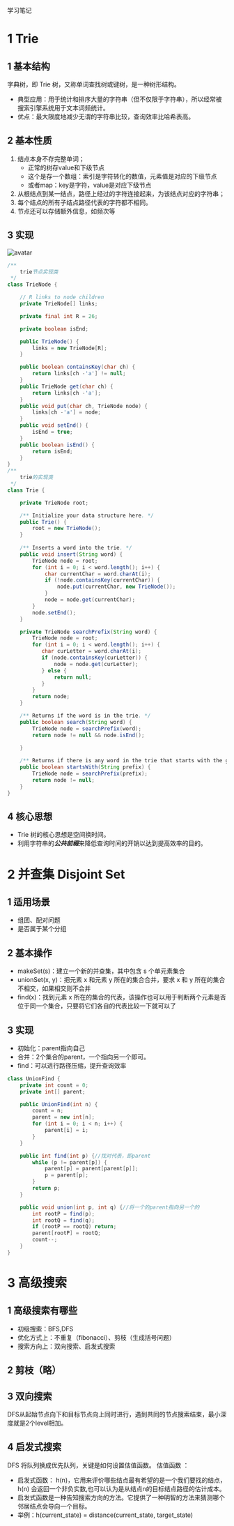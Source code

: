 学习笔记
# 1 Trie
## 1 基本结构
字典树，即 Trie 树，又称单词查找树或键树，是一种树形结构。
* 典型应用：用于统计和排序大量的字符串（但不仅限于字符串），所以经常被搜索引擎系统用于文本词频统计。 
* 优点：最大限度地减少无谓的字符串比较，查询效率比哈希表高。
## 2 基本性质
1. 结点本身不存完整单词； 
    * 正常的树存value和下级节点
    * 这个是存一个数组：索引是字符转化的数值，元素值是对应的下级节点
    * 或者map：key是字符，value是对应下级节点
2. 从根结点到某一结点，路径上经过的字符连接起来，为该结点对应的字符串； 
3. 每个结点的所有子结点路径代表的字符都不相同。
4. 节点还可以存储额外信息，如频次等
## 3 实现
![avatar](trie实现.png)
```java
/**
    trie节点实现类
 */ 
class TrieNode {

    // R links to node children
    private TrieNode[] links;

    private final int R = 26;

    private boolean isEnd;

    public TrieNode() {
        links = new TrieNode[R];
    }

    public boolean containsKey(char ch) {
        return links[ch -'a'] != null;
    }
    public TrieNode get(char ch) {
        return links[ch -'a'];
    }
    public void put(char ch, TrieNode node) {
        links[ch -'a'] = node;
    }
    public void setEnd() {
        isEnd = true;
    }
    public boolean isEnd() {
        return isEnd;
    }
}
/**
    trie的实现类
 */
class Trie {

    private TrieNode root;

    /** Initialize your data structure here. */
    public Trie() {
        root = new TrieNode();
    }
    
    /** Inserts a word into the trie. */
    public void insert(String word) {
        TrieNode node = root;
        for (int i = 0; i < word.length(); i++) {
            char currentChar = word.charAt(i);
            if (!node.containsKey(currentChar)) {
                node.put(currentChar, new TrieNode());
            }
            node = node.get(currentChar);
        }
        node.setEnd();
    }

    private TrieNode searchPrefix(String word) {
        TrieNode node = root;
        for (int i = 0; i < word.length(); i++) {
           char curLetter = word.charAt(i);
           if (node.containsKey(curLetter)) {
               node = node.get(curLetter);
           } else {
               return null;
           }
        }
        return node;
    }

    /** Returns if the word is in the trie. */
    public boolean search(String word) {
        TrieNode node = searchPrefix(word);
        return node != null && node.isEnd();

    }
    
    /** Returns if there is any word in the trie that starts with the given prefix. */
    public boolean startsWith(String prefix) {
        TrieNode node = searchPrefix(prefix);
        return node != null;
    }
}
```
## 4 核心思想
* Trie 树的核心思想是空间换时间。
* 利用字符串的***公共前缀***来降低查询时间的开销以达到提高效率的目的。

# 2 并查集 Disjoint Set
## 1 适用场景
*  组团、配对问题 
*  是否属于某个分组
## 2 基本操作
* makeSet(s)：建立一个新的并查集，其中包含 s 个单元素集合
* unionSet(x, y)：把元素 x 和元素 y 所在的集合合并，要求 x 和 y 所在的集合不相交，如果相交则不合并
* find(x)：找到元素 x 所在的集合的代表，该操作也可以用于判断两个元素是否位于同一个集合，只要将它们各自的代表比较一下就可以了
## 3 实现
* 初始化：parent指向自己
* 合并：2个集合的parent，一个指向另一个即可。
* find：可以进行路径压缩，提升查询效率
```java
class UnionFind {
    private int count = 0;
    private int[] parent;

    public UnionFind(int n) {
        count = n;
        parent = new int[n];
        for (int i = 0; i < n; i++) {
            parent[i] = i;
        }
    }

    public int find(int p) {//找对代表，即parent
        while (p != parent[p]) {
            parent[p] = parent[parent[p]];
            p = parent[p];
        }
        return p;
    }

    public void union(int p, int q) {//将一个的parent指向另一个的
        int rootP = find(p);
        int rootQ = find(q);
        if (rootP == rootQ) return;
        parent[rootP] = rootQ;
        count--;
    }
}
```
# 3 高级搜索
## 1 高级搜索有哪些
* 初级搜索：BFS,DFS
* 优化方式上：不重复（fibonacci）、剪枝（生成括号问题）
* 搜索方向上：双向搜索、启发式搜索
## 2 剪枝（略）
## 3 双向搜索
DFS从起始节点向下和目标节点向上同时进行，遇到共同的节点搜索结束，最小深度就是2个level相加。
## 4 启发式搜索
DFS 将队列换成优先队列，关键是如何设置估值函数。
估值函数 ：
 * 启发式函数： h(n)，它用来评价哪些结点最有希望的是一个我们要找的结点，h(n) 会返回一个非负实数,也可以认为是从结点n的目标结点路径的估计成本。 
 * 启发式函数是一种告知搜索方向的方法。它提供了一种明智的方法来猜测哪个邻居结点会导向一个目标。 
 * 举例：h(current_state) = distance(current_state, target_state) 


